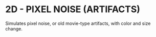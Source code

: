 
# 2D - PIXEL NOISE (ARTIFACTS)
Simulates pixel noise, or old movie-type artifacts, with color and size change. 



